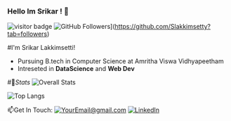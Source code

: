### Hello Im Srikar ! 👋

![visitor badge](https://visitor-badge.glitch.me/badge?page_id=Slakkimsetty.visitor-badge)
![GitHub Followers](https://img.shields.io/github/followers/Slakkimsetty.svg?style=social&label=Follow&maxAge=2592000)](https://github.com/Slakkimsetty?tab=followers)

#I'm Srikar Lakkimsetti!
- Pursuing B.tech in Computer Science at Amritha Viswa Vidhyapeetham
- Intreseted in **DataScience** and **Web Dev**

#👀*Stats*
![Overall Stats](https://github-readme-stats.vercel.app/api?username=Slakkimsetty&count_private=true&show_icons=true&hide=contribs)

![Top Langs](https://github-readme-stats.vercel.app/api/top-langs/?username=Slakkimsetty&layout=compact)


📫Get In Touch:
<a href="mailto:srikar.lakkimsetti25@gmail.com">![YourEmail@gmail.com](https://img.shields.io/badge/Gmail-D14836?style=for-the-badge&logo=gmail&logoColor=white)</a>
<a href="<www.linkedin.com/in/srikar-lakkimsetti>">![LinkedIn](https://img.shields.io/badge/LinkedIn-0077B5?style=for-the-badge&logo=linkedin&logoColor=white)</a>
